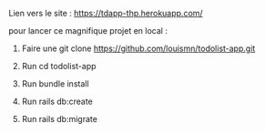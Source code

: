 

Lien vers le site : https://tdapp-thp.herokuapp.com/

pour lancer ce magnifique projet en local :

1. Faire une git clone https://github.com/louismn/todolist-app.git 

2. Run cd todolist-app

3. Run bundle install 

4. Run rails db:create

5. Run rails db:migrate
